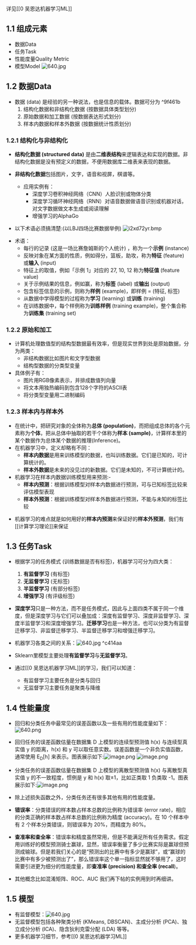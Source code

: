 详见[[0 吴恩达机器学习ML]]

## 1.1 组成元素
+ 数据Data
+ 任务Task
+ 性能度量Quality Metric
+ 模型Model
![640.jpg](https://aquazone.oss-cn-guangzhou.aliyuncs.com/640.jpg)

## 1.2 数据Data
+ 数据 (data) 是经验的另一种说法，也是信息的载体。数据可分为 ^9f461b
	1. 结构化数据和非结构化数据 (按数据具体类型划分)
	2. 原始数据和加工数据 (按数据表达形式划分)
	3. 样本内数据和样本外数据 (按数据统计性质划分)

### 1.2.1 结构化与非结构化
+ **结构化数据 (structured data)** 是由**二维表结构**来逻辑表达和实现的数据。非结构化数据是没有预定义的数据，不便用数据库二维表来表现的数据。
+ **非结构化数据**包括图片，文字，语音和视屏，棋谱等。
	+ 应用实例有：
		+ 深度学习卷积神经网络（CNN）人脸识别或物体分类
		+ 深度学习循环神经网络（RNN）对语音数据做语音识别或机器对话，对文字数据做文本生成或阅读理解
		+ 增强学习的AlphaGo

+ 以下术语必须搞清楚:(以LBJ四场比赛数据举例)
![i2xd72yr.bmp](https://aquazone.oss-cn-guangzhou.aliyuncs.com/i2xd72yr.bmp)

-  术语：
	- 每行的记录 (这是一场比赛詹姆斯的个人统计) ，称为一个**示例** (instance)
	- 反映对象在某方面的性质，例如得分，篮板，助攻，称为**特征** (feature) 或**输入** (input)
	- 特征上的取值，例如「示例 1」对应的 27, 10, 12 称为**特征值** (feature value)
	- 关于示例结果的信息，例如赢，称为**标签** (label) 或**输出** (output)
	- 包含标签信息的示例，则称为**样例** (example)，即样例 = (特征, 标签)
	- 从数据中学得模型的过程称为**学习** (learning) 或**训练** (training)
	- 在训练数据中，每个样例称为**训练样例** (training example)，整个集合称为**训练集** (training set)

### 1.2.2 原始和加工
+ 计算机处理数值型的结构型数据最有效率，但是现实世界到处是原始数据，分为两类：
	- 非结构数据比如图片和文字型数据 
	- 结构型数据的分类型变量 
+ 具体例子有：
	+ 图片用RGB像素表示，并排成数值列向量
	+ 将文本用独热编码到包含128个字符的ASCII表
	+ 将分类型变量用二进制编码

### 1.2.3 样本内与样本外
+ 在统计中，把研究对象的全体称为**总体 (population)**，而把组成总体的各个元素称为**个体**，把从总体中抽取的若干个体称为**样本 (sample)**，计算样本里的某个数据作为总体某个数据的推理(Inference)。
+ 在机器学习中，定义却略有不同：
	+ **样本内数据**是用来训练模型的数据，也叫训练数据。它们是已知的，可计算统计的。
	+ **样本外数据**是未来的没见过的新数据。它们是未知的，不可计算统计的。
+ 机器学习在样本内数据训练模型用来预测:-
	+ **样本内预测**：根据训练模型对样本内数据进行预测，可与已知标签比较来评估模型表现
	- **样本外预测**：根据训练模型对样本外数据进行预测，不能与未知的标签比较
- 机器学习的难点就是如何用好的**样本内预测**来保证好的**样本外预测**，我们有[[计算学习理论]]来保证

## 1.3 任务Task
+ 根据学习的任务模式 (训练数据是否有标签)，机器学习可分为四大类：
	1. **有监督学习** (有标签)
	2. **无监督学习** (无标签)
	3. **半监督学习** (有部分标签)
	4. **增强学习** (有评级标签)
    
+ **深度学习**只是一种方法，而不是任务模式，因此与上面四类不属于同一个维度，但是深度学习与它们可以叠加成：深度有监督学习、深度非监督学习、深度半监督学习和深度增强学习。**迁移学习**也是一种方法，也可以分类为有监督迁移学习、非监督迁移学习、半监督迁移学习和增强迁移学习。
+ 机器学习各类之间的关系：![640.jpg](https://aquazone.oss-cn-guangzhou.aliyuncs.com/640.jpg)
 ^c414aa
+ Sklearn里模型主要处理**有监督学习**与**无监督学习**。
+ 通过[[0 吴恩达机器学习ML]]的学习，我们可以知道：
	+ 有监督学习主要任务是分类与回归
	+ 无监督学习主要任务是聚类与降维

## 1.4 性能量度
+ 回归和分类任务中最常见的误差函数以及一些有用的性能度量如下：![640.png](https://aquazone.oss-cn-guangzhou.aliyuncs.com/640.png)

+ 回归任务的误差函数估量在数据集 D 上模型的连续型预测值 h(x) 与连续型真实值 y 的距离，h(x) 和 y 可以取任意实数。误差函数是一个非负实值函数，通常使用 E<sub>D</sub>[h] 来表示。图表展示如下:![image.png](https://aquazone.oss-cn-guangzhou.aliyuncs.com/20240312111444.png)
  ![image.png](https://aquazone.oss-cn-guangzhou.aliyuncs.com/20240312111519.png)

+ 分类任务的误差函数估量在数据集 D 上模型的离散型预测值 h(x) 与离散型真实值 y 的不一致程度，惯例是 y 和 h(x) 取±1，比如正类取 1 负类取 -1。图表展示如下:![image.png](https://aquazone.oss-cn-guangzhou.aliyuncs.com/20240312111642.png)
+ 除上述损失函数之外，分类任务还有很多其他有用的性能度量。

+ **错误率**：分类错误的样本数占样本总数的比例称为错误率 (error rate)，相应的分类正确的样本数占样本总数的比例称为精度 (accuracy)。在 10 个样本中有 2 个样本分类错误，则错误率为 20%，而精度为 80%。
+ **查准率和查全率**：错误率和精度虽然常用，但是不能满足所有任务需求。假定用训练好的模型预测骑士赢球，显然，错误率衡量了多少比赛实际是赢球但预测成输球。但是若我们关心的是“预测出的比赛中有多少是赢球”，或“赢球的比赛中有多少被预测出了”，那么错误率这个单一指标显然就不够用了，这时需要引进更为细分的性能度量，即**查准率 (precision) 和查全率 (recall**)。
+ 其他概念比如混淆矩阵、ROC、AUC 我们再下帖的实例用到时再细讲。

## 1.5 模型
+ 有监督模型：![640.jpg](https://aquazone.oss-cn-guangzhou.aliyuncs.com/640.jpg)
+ 无监督模型包括各种聚类分析 (KMeans, DBSCAN)、主成分分析 (PCA)、独立成分分析 (ICA)、隐含狄利克雷分配 (LDA) 等等。
+ 更多机器学习细节，参考[[0 吴恩达机器学习ML]]


